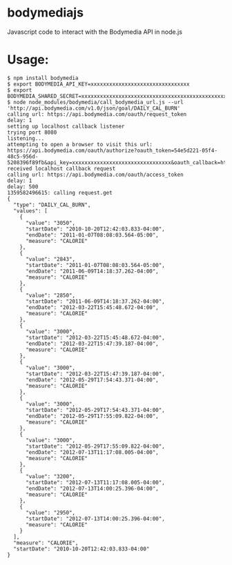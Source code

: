 bodymediajs
===========

Javascript code to interact with the Bodymedia API in node.js

Usage:
======

    $ npm install bodymedia
    $ export BODYMEDIA_API_KEY=xxxxxxxxxxxxxxxxxxxxxxxxxxxxxxxx
    $ export BODYMEDIA_SHARED_SECRET=xxxxxxxxxxxxxxxxxxxxxxxxxxxxxxxxxxxxxxxxxxxxxxxxxxxxxxxxxxxxxxxx
    $ node node_modules/bodymedia/call_bodymedia_url.js --url 'http://api.bodymedia.com/v1.0/json/goal/DAILY_CAL_BURN'
    calling url: https://api.bodymedia.com/oauth/request_token
    delay: 1
    setting up localhost callback listener
    trying port 8080
    listening...
    attempting to open a browser to visit this url: https://api.bodymedia.com/oauth/authorize?oauth_token=54e5d221-05f4-48c5-956d-5208396f89fb&api_key=xxxxxxxxxxxxxxxxxxxxxxxxxxxxxxxx&oauth_callback=http://localhost:8080/
    received localhost callback request
    calling url: https://api.bodymedia.com/oauth/access_token
    delay: 1
    delay: 500
    1359582496615: calling request.get
    {
      "type": "DAILY_CAL_BURN",
      "values": [
        {
          "value": "3050",
          "startDate": "2010-10-20T12:42:03.833-04:00",
          "endDate": "2011-01-07T08:08:03.564-05:00",
          "measure": "CALORIE"
        },
        {
          "value": "2843",
          "startDate": "2011-01-07T08:08:03.564-05:00",
          "endDate": "2011-06-09T14:18:37.262-04:00",
          "measure": "CALORIE"
        },
        {
          "value": "2850",
          "startDate": "2011-06-09T14:18:37.262-04:00",
          "endDate": "2012-03-22T15:45:48.672-04:00",
          "measure": "CALORIE"
        },
        {
          "value": "3000",
          "startDate": "2012-03-22T15:45:48.672-04:00",
          "endDate": "2012-03-22T15:47:39.187-04:00",
          "measure": "CALORIE"
        },
        {
          "value": "3000",
          "startDate": "2012-03-22T15:47:39.187-04:00",
          "endDate": "2012-05-29T17:54:43.371-04:00",
          "measure": "CALORIE"
        },
        {
          "value": "3000",
          "startDate": "2012-05-29T17:54:43.371-04:00",
          "endDate": "2012-05-29T17:55:09.822-04:00",
          "measure": "CALORIE"
        },
        {
          "value": "3000",
          "startDate": "2012-05-29T17:55:09.822-04:00",
          "endDate": "2012-07-13T11:17:08.005-04:00",
          "measure": "CALORIE"
        },
        {
          "value": "3200",
          "startDate": "2012-07-13T11:17:08.005-04:00",
          "endDate": "2012-07-13T14:00:25.396-04:00",
          "measure": "CALORIE"
        },
        {
          "value": "2950",
          "startDate": "2012-07-13T14:00:25.396-04:00",
          "measure": "CALORIE"
        }
      ],
      "measure": "CALORIE",
      "startDate": "2010-10-20T12:42:03.833-04:00"
    }
    
